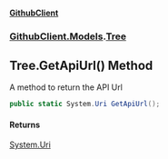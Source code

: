 #### [GithubClient](index 'index')
### [GithubClient.Models](GithubClient.Models 'GithubClient.Models').[Tree](GithubClient.Models.Tree 'GithubClient.Models.Tree')

## Tree.GetApiUrl() Method

A method to return the API Url

```csharp
public static System.Uri GetApiUrl();
```

#### Returns
[System.Uri](https://docs.microsoft.com/en-us/dotnet/api/System.Uri 'System.Uri')